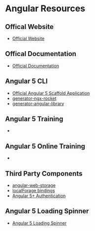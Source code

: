 # Angular Resources

## Offical Website
<ul>
  <li> <a href="https://angular.io/" titile="Offical Website">Official Website</a>
  </li>
</ul>

## Offical Documentation

<ul>
  <li> <a href="https://angular.io/docs" titile="Offical Documentation">Official Documentation</a>
  </li>
</ul>

## Angular 5 CLI

<ul>
  <li> <a href="https://cli.angular.io/" titile="Offical Documentation">Official Angular 5 Scaffold Application</a></li>
  <li> <a href="https://github.com/ngx-rocket/cli" titile="generator-ngx-rocket">generator-ngx-rocket</a></li>
  <li> <a href="https://www.npmjs.com/package/generator-angular-library" titile="generator-angular-library">generator-angular-library</a></li>
</ul>
  
## Angular 5 Training
<ul>
  <li> 
  </li>
</ul>

## Angular 5 Online Training
<ul>
  <li> 
  </li>
</ul>

## Third Party Components

<ul>
  <li> <a href="https://www.npmjs.com/package/angular-web-storage" titile="angular-web-storage">angular-web-storage</a>
  </li>
  <li> <a href="https://www.npmjs.com/package/@ngforage/ngforage-ng5" titile="localForage bindings">localForage bindings</a>
  </li>
  <li> <a href="https://www.npmjs.com/package/ngx-auth" titile="Angular 5+ Authentication">Angular 5+ Authentication</a>
  </li>
</ul>

## Angular 5 Loading Spinner

<ul>
  <li> <a href="https://www.npmjs.com/package/ng4-loading-spinner" titile="Angular 5 Loading Spinner">Angular 5 Loading Spinner</a></li>
</ul>

